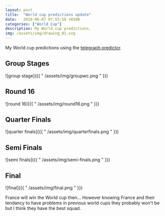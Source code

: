 ```yaml
---
layout: post
title:  "World cup predictions update"
date:   2018-06-07 07:55:58 +0100
categories: ["World Cup"]
description: My World cup predictions.
img: /assets/img/drawing_01.svg
---
```


My World cup predictions using the <a href="https://www.telegraph.co.uk/football/world-cup-2018-wallchart-predictor/" target="_blank">telegraph predictor</a>.

<h2>Group Stages</h2>

![group stage]({{ " /assets/img/groupwc.png " }})

<h2>Round 16</h2>

![round 16]({{ " /assets/img/round16.png " }})

<h2>Quarter Finals</h2>

![quarter finals]({{ " /assets/img/quarterfinals.png " }})

<h2>Semi Finals</h2>

![semi finals]({{ " /assets/img/semi-finals.png " }})

<h2>Final</h2>

![final]({{ " /assets/img/final.png " }})

France will win the World cup then...
However knowing France and their tendancy to have problems in previous world cups they probably won't be but I think they have the best squad.
